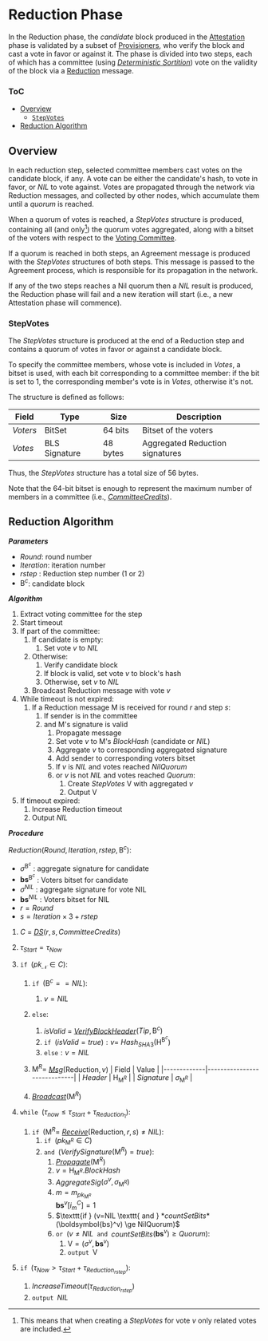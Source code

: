 # Reduction Phase
In the Reduction phase, the *candidate* block produced in the [Attestation][att] phase is validated by a subset of [Provisioners][p], who verify the block and cast a vote in favor or against it. The phase is divided into two steps, each of which has a committee (using [*Deterministic Sortition*][ds]) vote on the validity of the block via a [Reduction][rmsg] message.

### ToC
- [Overview](#overview)
  - [`StepVotes`](#stepvotes)
- [Reduction Algorithm](#reduction-algorithm)

## Overview
In each reduction step, selected committee members cast votes on the candidate block, if any. A vote can be either the candidate's hash, to vote in favor, or $NIL$ to vote against. Votes are propagated through the network via $\mathsf{Reduction}$ messages, and collected by other nodes, which accumulate them until a *quorum* is reached.

When a quorum of votes is reached, a $StepVotes$ structure is produced, containing all (and only[^1]) the quorum votes aggregated, along with a bitset of the voters with respect to the [Voting Committee][vc].

If a quorum is reached in both steps, an $\mathsf{Agreement}$ message is produced with the $StepVotes$ structures of both steps. This message is passed to the Agreement process, which is responsible for its propagation in the network.

If any of the two steps reaches a Nil quorum then a $NIL$ result is produced, the Reduction phase will fail and a new iteration will start (i.e., a new Attestation phase will commence).
<!-- Currently, if the first step produces $NIL$, nodes still execute the second step.
This behavior should be avoided. If the goal is to spend time, just wait timeout. -->

### StepVotes
<!-- TODO mv to a Structures file -->
The $StepVotes$ structure is produced at the end of a Reduction step and contains a quorum of votes in favor or against a candidate block.

To specify the committee members, whose vote is included in $Votes$, a bitset is used, with each bit corresponding to a committee member: if the bit is set to $1$, the corresponding member's vote is in $Votes$, otherwise it's not.

The structure is defined as follows:

| Field    | Type          | Size     | Description                                |
|----------|---------------|----------|--------------------------------------------|
| $Voters$ | BitSet        | 64 bits  | Bitset of the voters                       |
| $Votes$  | BLS Signature | 48 bytes | Aggregated $\mathsf{Reduction}$ signatures |

Thus, the $StepVotes$ structure has a total size of 56 bytes.

Note that the 64-bit bitset is enough to represent the maximum number of members in a committee (i.e., [*CommitteeCredits*][cp]).


## Reduction Algorithm
<!-- TODO: Add description; Add #RunReduction? -->

***Parameters***
- $Round$: round number
- $Iteration$: iteration number
- $rstep$ : Reduction step number (1 or 2)
- $\mathsf{B}^c$: candidate block

***Algorithm***
1. Extract voting committee for the step
2. Start timeout
3. If part of the committee:
   1. If candidate is empty:
      1. Set vote $v$ to $NIL$
   2. Otherwise:
      1. Verify candidate block
      2. If block is valid, set vote $v$ to block's hash
      3. Otherwise, set $v$ to $NIL$
   3. Broadcast $\mathsf{Reduction}$ message with vote $v$
4. While timeout is not expired:
   1. If a $\mathsf{Reduction}$ message $\mathsf{M}$ is received for round $r$ and step $s$:
      1. If sender is in the committee
      2. and $\mathsf{M}$'s signature is valid
         1. Propagate message
         2. Set vote $v$ to $\mathsf{M}$'s $BlockHash$ (candidate or $NIL$)
         3. Aggregate $v$ to corresponding aggregated signature
         4. Add sender to corresponding voters bitset
         5. If $v$ is $NIL$ and votes reached $NilQuorum$
         6. or $v$ is not $NIL$ and votes reached $Quorum$:
            1. Create $StepVotes$ $\mathsf{V}$ with aggregated $v$
            2. Output $\mathsf{V}$
 5. If timeout expired:
    1. Increase Reduction timeout
    2. Output $NIL$

***Procedure***

$Reduction( Round, Iteration, rstep, \mathsf{B}^c )$:
- $\sigma^{\mathsf{B}^c}$ : aggregate signature for candidate
- $\boldsymbol{bs}^{\mathsf{B}^c}$ : Voters bitset for candidate
- $\sigma^{NIL}$ : aggregate signature for vote NIL
- $\boldsymbol{bs}^{NIL}$ : Voters bitset for NIL
- $r = Round$
- $s = Iteration \times 3 + rstep$
1. $C$ = [*DS*][dsa]$(r,s,CommitteeCredits)$
2. $\tau_{Start} = \tau_{Now}$
3. $\texttt{if } (pk_\mathcal{N} \in C):$
   1. $\texttt{if } (\mathsf{B}^c == NIL):$
      1. $v = NIL$
   2. $\texttt{else}:$
      1. $isValid$ = [*VerifyBlockHeader*][vbh]$(Tip,\mathsf{B}^c)$
      2. $\texttt{if } (isValid = true) : v =$ *Hash*$`_{SHA3}(\mathsf{H}^{\mathsf{B}^c})`$
      3. $\texttt{else}: v = NIL$
   3. $`\mathsf{M}^R = `$ [*Msg*][msg]$(\mathsf{Reduction}, v)$
      | Field       | Value                       | 
      |-------------|-----------------------------|
      | $Header$    | $\mathsf{H}_{\mathsf{M}^R}$ |
      | $Signature$ | $\sigma_{\mathsf{M}^R}$     |

      <!-- Add | $Vote$ | $v$ | -->

   4. [*Broadcast*][mx]$(\mathsf{M}^R)$
4. $\texttt{while } (\tau_{now} \le \tau_{Start}+\tau_{Reduction_1}):$
   1. $\texttt{if } (\mathsf{M}^R =$ [*Receive*][mx]$(\mathsf{Reduction},r,s) \ne NIL):$
      1. $\texttt{if } (pk_{\mathsf{M}^R} \in C)$
      2. $\texttt{and }($*VerifySignature*$(\mathsf{M}^R) = true):$
         1. [*Propagate*][mx]$(\mathsf{M}^R)$
         2. $v = \mathsf{H}_{\mathsf{M}^R}.BlockHash$
         3. *AggregateSig*$(\sigma^v, \sigma_{\mathsf{M}^R})$
         4. $m = m_{pk_{\mathsf{M}^R}}$ \
            $\boldsymbol{bs}^{v}[i_m^C] = 1$
         5. $\texttt{if } (v=NIL \texttt{ and } $*countSetBits*$(\boldsymbol{bs}^v) \ge NilQuorum)$
         6. $\texttt{or } (v \ne NIL \texttt{ and }$*countSetBits*$(\boldsymbol{bs}^v) \ge Quorum):$
            1. $\mathsf{V} = (\sigma^v, \boldsymbol{bs}^v)$
            2. $\texttt{output } \mathsf{V}$

 5. $\texttt{if } (\tau_{Now} \gt \tau_{Start}+\tau_{Reduction_{rstep}}):$
    1. *IncreaseTimeout*$(\tau_{Reduction_{rstep}})$
    2. $\texttt{output } NIL$

<!----------------------- FOOTNOTES ----------------------->

[^1]: This means that when creating a $StepVotes$ for vote $v$ only related votes are included.

<!------------------------- LINKS ------------------------->
<!-- https://github.com/dusk-network/dusk-protocol/tree/main/consensus/reduction/README.md -->
[sv]: #stepvotes

<!-- Consensus -->
[cp]:  https://github.com/dusk-network/dusk-protocol/tree/main/consensus/README.md#consensus-parameters
[p]:   https://github.com/dusk-network/dusk-protocol/tree/main/consensus/README.md#provisioners-and-stakes
<!-- Attestation -->
[att]: https://github.com/dusk-network/dusk-protocol/tree/main/consensus/attestation/
<!-- Sortition -->
[ds]:  https://github.com/dusk-network/dusk-protocol/tree/main/consensus/sortition/README.md
[dsa]: https://github.com/dusk-network/dusk-protocol/tree/main/consensus/sortition/README.md#deterministic-sortition-ds
[vc]:  https://github.com/dusk-network/dusk-protocol/tree/main/consensus/sortition/README.md#voting-committees
<!-- Chain Management -->
[vbh]: https://github.com/dusk-network/dusk-protocol/tree/main/consensus/chain-management/README.md#verifyblockheader
<!-- Messages -->
[msg]: https://github.com/dusk-network/dusk-protocol/tree/main/consensus/messages/README.md#message-creation
[mx]:  https://github.com/dusk-network/dusk-protocol/tree/main/consensus/messages/README.md#message-exchange
[rmsg]: https://github.com/dusk-network/dusk-protocol/tree/main/consensus/messages/README.md#reduction-message
